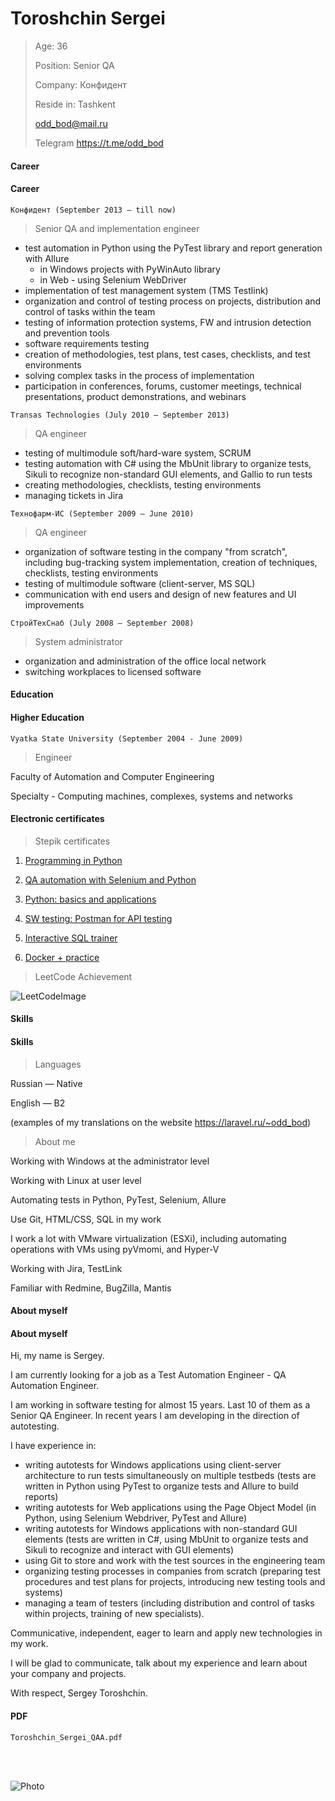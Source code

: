 # Toroshchin Sergei

> Age: 36
>
> Position: Senior QA
>
> Company: Конфидент
>
> Reside in: Tashkent
>
> odd_bod@mail.ru
>
> Telegram https://t.me/odd_bod

<!-- tabs:start -->

#### **Career**

#### Career

```
Конфидент (September 2013 — till now)
```

> Senior QA and implementation engineer

- test automation in Python using the PyTest library and report generation with Allure
  - in Windows projects with PyWinAuto library
  - in Web - using Selenium WebDriver
- implementation of test management system (TMS Testlink)
- organization and control of testing process on projects, distribution and control of tasks within the team
- testing of information protection systems, FW and intrusion detection and prevention tools
- software requirements testing
- creation of methodologies, test plans, test cases, checklists, and test environments
- solving complex tasks in the process of implementation
- participation in conferences, forums, customer meetings, technical presentations, product demonstrations, and 
webinars

```
Transas Technologies (July 2010 — September 2013)
```

> QA engineer

- testing of multimodule soft/hard-ware system, SCRUM
- testing automation with C# using the MbUnit library to organize tests, Sikuli to recognize non-standard GUI
elements, and Gallio to run tests
- creating methodologies, checklists, testing environments
- managing tickets in Jira

```
Технофарм-ИС (September 2009 — June 2010)
```

> QA engineer

- organization of software testing in the company "from scratch", including bug-tracking system implementation, 
creation of techniques, checklists, testing environments
- testing of multimodule software (client-server, MS SQL)
- communication with end users and design of new features and UI improvements

```
СтройТехСнаб (July 2008 — September 2008)
```

> System administrator

- organization and administration of the office local network
- switching workplaces to licensed software


#### **Education**

#### Higher Education

```
Vyatka State University (September 2004 - June 2009)
```

> Engineer

Faculty of Automation and Computer Engineering

Specialty - Computing machines, complexes, systems and networks

#### Electronic certificates

> Stepik certificates

1) [Programming in Python](https://stepik.org/cert/1030018)

2) [QA automation with Selenium and Python](https://stepik.org/cert/1749825)

3) [Python: basics and applications](https://stepik.org/cert/1057326)

4) [SW testing: Postman for API testing](https://stepik.org/cert/1892452)

5) [Interactive SQL trainer](https://stepik.org/cert/1882215)

6) [Docker + practice](https://stepik.org/cert/1951074)

> LeetCode Achievement

![LeetCodeImage](/resources/LeetCode50days2023.png ':size=25%')

#### **Skills**

#### Skills

> Languages

Russian — Native

English — B2

(examples of my translations on the website https://laravel.ru/~odd_bod)

> About me	

Working with Windows at the administrator level

Working with Linux at user level

Automating tests in Python, PyTest, Selenium, Allure

Use Git, HTML/CSS, SQL in my work

I work a lot with VMware virtualization (ESXi), including automating operations with VMs using pyVmomi, and 
Hyper-V

Working with Jira, TestLink

Familiar with Redmine, BugZilla, Mantis


#### **About myself**

#### About myself

Hi, my name is Sergey.

I am currently looking for a job as a Test Automation Engineer - QA Automation Engineer.

I am working in software testing for almost 15 years.
Last 10 of them as a Senior QA Engineer.
In recent years I am developing in the direction of autotesting.

I have experience in:
- writing autotests for Windows applications using client-server architecture to run tests simultaneously on multiple testbeds (tests are written in Python using PyTest to organize tests and Allure to build reports)
- writing autotests for Web applications using the Page Object Model (in Python, using Selenium Webdriver, PyTest and Allure)
- writing autotests for Windows applications with non-standard GUI elements (tests are written in C#, using MbUnit to organize tests and Sikuli to recognize and interact with GUI elements)
- using Git to store and work with the test sources in the engineering team
- organizing testing processes in companies from scratch (preparing test procedures and test plans for projects, introducing new testing tools and systems)
- managing a team of testers (including distribution and control of tasks within projects, training of new specialists).

Communicative, independent, eager to learn and apply new technologies in my work.

I will be glad to communicate, talk about my experience and learn about your company and projects.

With respect, 
Sergey Toroshchin.



#### **PDF**

```pdf
Toroshchin_Sergei_QAA.pdf
``` 

<!-- tabs:end -->

<!-- slide:break-68 -->

<br>
<br>

![Photo](/resources/avatar.jpg ':size=33%')